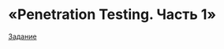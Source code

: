 # «Penetration Testing. Часть 1»

[Задание](https://github.com/netology-code/ibdef-homeworks/tree/master/06_pentest)


